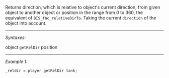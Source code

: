 Returns direction, which is relative to object's current direction, from given object to another object or position in the range from 0 to 360, the equivalent of `BIS_fnc_relativeDirTo`.
Taking the current `direction` of the object into account.


---
*Syntaxes:*

object `getRelDir` position

---
*Example 1:*

```sqf
_reldir = player getRelDir tank;
```